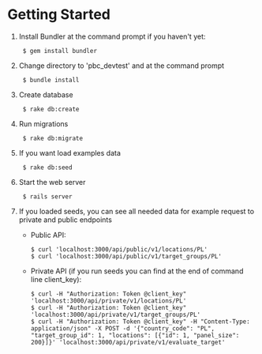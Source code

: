 # Getting Started

1. Install Bundler at the command prompt if you haven't yet:

        $ gem install bundler
        
2. Change directory to 'pbc_devtest' and at the command prompt

        $ bundle install
        
3. Create database

        $ rake db:create
        
4. Run migrations

        $ rake db:migrate
        
5. If you want load examples data

        $ rake db:seed
        
7. Start the web server

        $ rails server

6. If you loaded seeds, you can see all needed data for example request to private and public endpoints

    * Public API:

          $ curl 'localhost:3000/api/public/v1/locations/PL'
          $ curl 'localhost:3000/api/public/v1/target_groups/PL'
        
    * Private API (if you run seeds you can find at the end of command line client_key):
    
          $ curl -H "Authorization: Token @client_key" 'localhost:3000/api/private/v1/locations/PL'
          $ curl -H "Authorization: Token @client_key" 'localhost:3000/api/private/v1/target_groups/PL'
          $ curl -H "Authorization: Token @client_key" -H "Content-Type: application/json" -X POST -d '{"country_code": "PL", "target_group_id": 1, "locations": [{"id": 1, "panel_size": 200}]}' 'localhost:3000/api/private/v1/evaluate_target'
